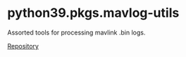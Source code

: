 # python39.pkgs.mavlog-utils

Assorted tools for processing mavlink .bin logs.

[Repository](https://github.com/goromal/mavlog-utils)

